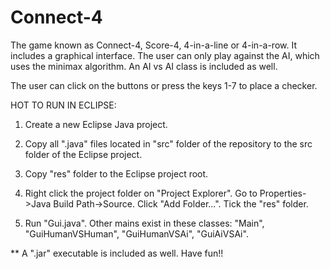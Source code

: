 # Connect-4

The game known as Connect-4, Score-4, 4-in-a-line or 4-in-a-row. It includes a graphical interface. The user can only play against the AI, which uses the minimax algorithm. An AI vs AI class is included as well.

The user can click on the buttons or press the keys 1-7 to place a checker.

HOT TO RUN IN ECLIPSE:

1) Create a new Eclipse Java project.

2) Copy all ".java" files located in "src" folder of the repository to the src folder of the Eclipse project.

3) Copy "res" folder to the Eclipse project root.

4) Right click the project folder on "Project Explorer". Go to Properties->Java Build Path->Source. Click "Add Folder...". Tick the "res" folder.

5) Run "Gui.java". Other mains exist in these classes: "Main", "GuiHumanVSHuman", "GuiHumanVSAi", "GuiAiVSAi".

** A ".jar" executable is included as well.
Have fun!!
